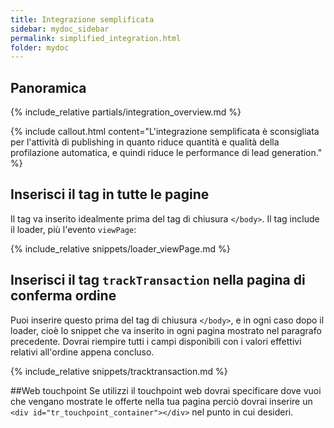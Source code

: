 ```yaml
---
title: Integrazione semplificata
sidebar: mydoc_sidebar
permalink: simplified_integration.html
folder: mydoc
---
```


## Panoramica
{% include_relative partials/integration_overview.md %}

{% include callout.html content="L'integrazione semplificata è sconsigliata per l'attività di publishing in quanto riduce quantità e qualità della profilazione automatica, e quindi riduce le performance di lead generation." %}

## Inserisci il tag in tutte le pagine
Il tag va inserito idealmente prima del tag di chiusura `</body>`.
Il tag include il loader, più l'evento `viewPage`:

{% include_relative snippets/loader_viewPage.md %}

## Inserisci il tag `trackTransaction` nella pagina di conferma ordine
Puoi inserire questo prima del tag di chiusura `</body>`, e in ogni caso dopo il loader, cioè lo snippet che va inserito in ogni pagina mostrato nel paragrafo precedente.
Dovrai riempire tutti i campi disponibili con i valori effettivi relativi all'ordine appena concluso.

{% include_relative snippets/tracktransaction.md %}

##Web touchpoint
Se utilizzi il touchpoint web dovrai specificare dove vuoi che vengano mostrate le offerte nella tua pagina perciò dovrai inserire un `<div id="tr_touchpoint_container"></div>` nel punto in cui desideri.
